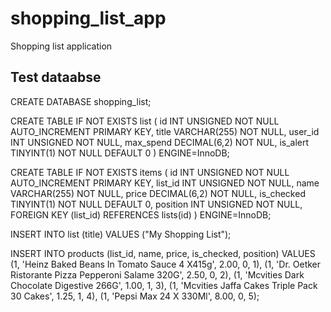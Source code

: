 # shopping_list_app
Shopping list application

## Test dataabse

CREATE DATABASE shopping_list;

CREATE TABLE IF NOT EXISTS list (
    id INT UNSIGNED NOT NULL AUTO_INCREMENT PRIMARY KEY,
    title VARCHAR(255) NOT NULL,
    user_id INT UNSIGNED NOT NULL,
    max_spend DECIMAL(6,2) NOT NUL,
    is_alert TINYINT(1) NOT NULL DEFAULT 0
) ENGINE=InnoDB;

CREATE TABLE IF NOT EXISTS items (
    id INT UNSIGNED NOT NULL AUTO_INCREMENT PRIMARY KEY,
    list_id INT UNSIGNED NOT NULL,
    name VARCHAR(255) NOT NULL,
    price DECIMAL(6,2) NOT NULL,
    is_checked TINYINT(1) NOT NULL DEFAULT 0,
    position INT UNSIGNED NOT NULL,
    FOREIGN KEY (list_id) REFERENCES lists(id)
) ENGINE=InnoDB;


INSERT INTO list (title)
    VALUES ("My Shopping List");


INSERT INTO products (list_id, name, price, is_checked, position) VALUES
        (1, 'Heinz Baked Beans In Tomato Sauce 4 X415g', 2.00, 0, 1),
        (1, 'Dr. Oetker Ristorante Pizza Pepperoni Salame 320G', 2.50, 0, 2),
        (1, 'Mcvities Dark Chocolate Digestive 266G', 1.00, 1, 3),
        (1, 'Mcvities Jaffa Cakes Triple Pack 30 Cakes', 1.25, 1, 4),
        (1, 'Pepsi Max 24 X 330Ml', 8.00, 0, 5);
